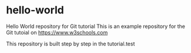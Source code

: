 # hello-world
Hello World repository for Git tutorial
This is an example repository for the Git tutoial on https://www.w3schools.com

This repository is built step by step in the tutorial.test
